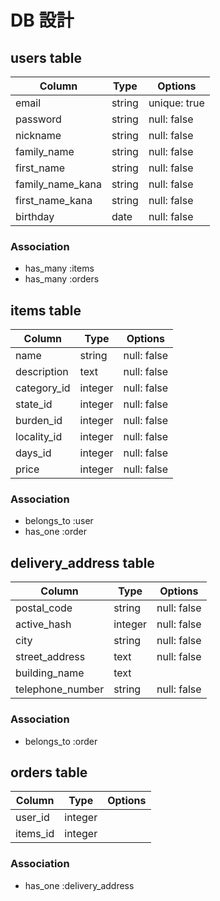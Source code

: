 # DB 設計

## users table

| Column             | Type                | Options                 |
|--------------------|---------------------|-------------------------|
| email              | string              | unique: true            |
| password           | string              | null: false             |
| nickname           | string              | null: false             |
| family_name        | string              | null: false             |
| first_name         | string              | null: false             |
| family_name_kana   | string              | null: false             |
| first_name_kana    | string              | null: false             |
| birthday           | date                | null: false             |

### Association
- has_many :items
- has_many :orders

## items table

| Column             | Type                | Options                 |
|--------------------|---------------------|-------------------------|
| name               | string              | null: false             |
| description        | text                | null: false             |
| category_id        | integer             | null: false             |
| state_id           | integer             | null: false             |
| burden_id          | integer             | null: false             |
| locality_id        | integer             | null: false             |
| days_id            | integer             | null: false             |
| price              | integer             | null: false             |

### Association
- belongs_to :user
- has_one :order

## delivery_address table

| Column             | Type                | Options                 |
|--------------------|---------------------|-------------------------|
| postal_code        | string              | null: false             |
| active_hash        | integer             | null: false             |
| city               | string              | null: false             |
| street_address     | text                | null: false             |
| building_name      | text                |                         |
| telephone_number   | string              | null: false             |

### Association
- belongs_to :order

## orders table

| Column             | Type                | Options                 |
|--------------------|---------------------|-------------------------|
| user_id            | integer             |                         |
| items_id           | integer             |                         |

### Association
- has_one :delivery_address
